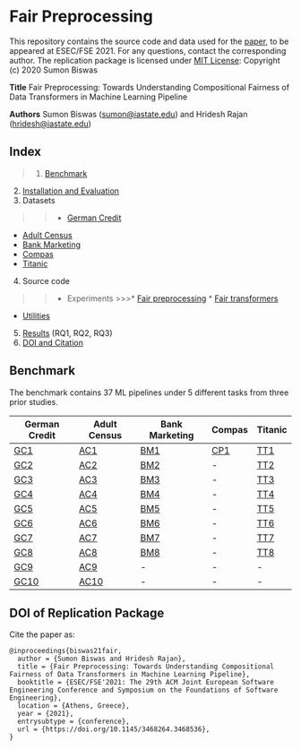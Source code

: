 # Fair Preprocessing
This repository contains the source code and data used for the [paper](/fair-preprocessing-paper.pdf), to be appeared at ESEC/FSE 2021. For any questions, contact the corresponding author. The replication package is licensed under [MIT License](/LICENSE.md): Copyright (c) 2020 Sumon Biswas

**Title** Fair Preprocessing: Towards Understanding Compositional Fairness of Data Transformers in Machine Learning Pipeline

**Authors** Sumon Biswas (sumon@iastate.edu) and Hridesh Rajan (hridesh@iastate.edu)

## Index
> 1. [Benchmark](#benchmark)
2. [Installation and Evaluation](/INSTALL.md)
3. Datasets
  >> * [German Credit](data/german)
  * [Adult Census](data/adult)
  * [Bank Marketing](data/bank)
  * [Compas](data/compas)
  * [Titanic](data/titanic)
4. Source code
  >> * Experiments
    >>>* [Fair preprocessing](src/fair-preprocessing)
    * [Fair transformers](src/fair-transformers)
  * [Utilities](utils/)
5. [Results](res/) (RQ1, RQ2, RQ3)
6. [DOI and Citation](doi-of-replication-package)


## Benchmark
The benchmark contains 37 ML pipelines under 5 different tasks from three prior studies.

| German Credit | Adult Census | Bank Marketing | Compas | Titanic |
|---------------|--------------|----------------|--------|---------|
| [GC1](benchmark/german/GC1.py) | [AC1](benchmark/adult/AC1.py) | [BM1](benchmark/bank/BM1.py) | [CP1](benchmark/compas/CP1.py) | [TT1](benchmark/titanic/TT1.py) |
| [GC2](benchmark/german/GC2.py) | [AC2](benchmark/adult/AC2.py) | [BM2](benchmark/bank/BM2.py) | - | [TT2](benchmark/titanic/TT2.py) |
| [GC3](benchmark/german/GC3.py) | [AC3](benchmark/adult/AC3.py) | [BM3](benchmark/bank/BM3.py) | - | [TT3](benchmark/titanic/TT3.py) |
| [GC4](benchmark/german/GC4.py) | [AC4](benchmark/adult/AC4.py) | [BM4](benchmark/bank/BM4.py) | - | [TT4](benchmark/titanic/TT4.py) |
| [GC5](benchmark/german/GC5.py) | [AC5](benchmark/adult/AC5.py) | [BM5](benchmark/bank/BM5.py) | - | [TT5](benchmark/titanic/TT5.py) |
| [GC6](benchmark/german/GC6.py) | [AC6](benchmark/adult/AC6.py) | [BM6](benchmark/bank/BM6.py) | - | [TT6](benchmark/titanic/TT6.py) |
| [GC7](benchmark/german/GC7.py) | [AC7](benchmark/adult/AC7.py) | [BM7](benchmark/bank/BM7.py) | - | [TT7](benchmark/titanic/TT7.py) |
| [GC8](benchmark/german/GC8.py) | [AC8](benchmark/adult/AC8.py) | [BM8](benchmark/bank/BM8.py) | - | [TT8](benchmark/titanic/TT8.py) |
| [GC9](benchmark/german/GC9.py) | [AC9](benchmark/adult/AC9.py) | - | - | - |
| [GC10](benchmark/german/GC10.py) | [AC10](benchmark/adult/AC10.py) | - | - | - |

## DOI of Replication Package


Cite the paper as:

```
@inproceedings{biswas21fair,
  author = {Sumon Biswas and Hridesh Rajan},
  title = {Fair Preprocessing: Towards Understanding Compositional Fairness of Data Transformers in Machine Learning Pipeline},
  booktitle = {ESEC/FSE'2021: The 29th ACM Joint European Software Engineering Conference and Symposium on the Foundations of Software Engineering},
  location = {Athens, Greece},
  year = {2021},
  entrysubtype = {conference},
  url = {https://doi.org/10.1145/3468264.3468536},
}
```
